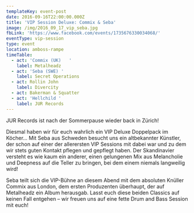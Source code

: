 ```yaml
---
templateKey: event-post
date: 2016-09-16T22:00:00.000Z
title: 'VIP Session Deluxe: Commix & Seba'
image: /img/2016_09_17_vip_seba.jpg
fbLink: 'https://www.facebook.com/events/1735676330034068/'
eventType: vip-session
type: event
location: amboss-rampe
timeTable:
  - act: 'Commix (UK)   '
    label: Metalheadz
  - act: 'Seba (SWE) '
    label: Secret Operations
  - act: Rollin John
    label: Divercity
  - act: Bakerman & Squatter
  - act: 'Hellchild '
    label: JUR Records
---
```


JUR Records ist nach der Sommerpause wieder back in Zürich!

Diesmal haben wir für euch wahrlich ein VIP Deluxe Doppelpack im Köcher… Mit Seba aus Schweden besucht uns ein altbekannter Künstler, der schon auf einer der allerersten VIP Sessions mit dabei war und zu dem wir stets guten Kontakt pflegen und gepflegt haben. Der Skandinavier versteht es wie kaum ein anderer, einen gelungenen Mix aus Melancholie und Deepness auf die Teller zu bringen, bei dem einem niemals langweilig wird!

Seba teilt sich die VIP-Bühne an diesem Abend mit dem absoluten Knüller Commix aus London, dem ersten Produzenten überhaupt, der auf Metalheadz ein Album herausgab. Lasst euch diese beiden Classics auf keinen Fall entgehen – wir freuen uns auf eine fette Drum and Bass Session mit euch!
